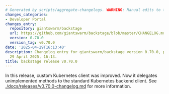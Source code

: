 ```yaml
---
# Generated by scripts/aggregate-changelogs. WARNING: Manual edits to this files will be overwritten.
changes_categories:
- Developer Portal
changes_entry:
  repository: giantswarm/backstage
  url: https://github.com/giantswarm/backstage/blob/master/CHANGELOG.md#0700---2025-04-29
  version: 0.70.0
  version_tag: v0.70.0
date: '2025-04-29T16:13:40'
description: Changelog entry for giantswarm/backstage version 0.70.0, published on
  29 April 2025, 16:13.
title: backstage release v0.70.0
---
```


In this release, custom Kubernetes client was improved. Now it delegates unimplemented methods to the standard Kubernetes backend client.
See [./docs/releases/v0.70.0-changelog.md](./docs/releases/v0.70.0-changelog.md) for more information.
